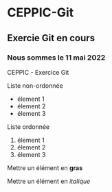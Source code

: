 # CEPPIC-Git
## Exercie Git en cours
### Nous sommes le 11 mai 2022

CEPPIC - Exercice Git

Liste non-ordonnée
- élement 1
- élement 2
- élement 3

Liste ordonnée
1. élement 1
2. élement 2
3. élement 3

Mettre un élément en **gras**

Mettre un élément en *italique*